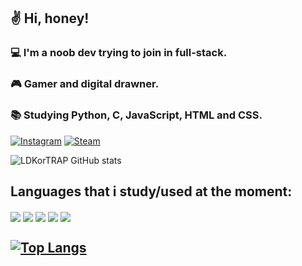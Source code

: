 ## ✌️ Hi, honey!
### 💻 I'm a noob dev trying to join in full-stack.
### 🎮 Gamer and digital drawner.
### 📚 Studying Python, C, JavaScript, HTML and CSS.

[![Instagram](https://img.shields.io/badge/Instagram-E4405F?style=for-the-badge&logo=instagram&logoColor=white)](https://www.instagram.com/rhide_italo/)
[![Steam](https://img.shields.io/badge/Steam-000000?style=for-the-badge&logo=steam&logoColor=white)](https://steamcommunity.com/profiles/76561198849398018/)

![LDKorTRAP GitHub stats](https://github-readme-stats.vercel.app/api?username=LDKorTRAP&show_icons=true&theme=tokyonight)

## Languages that i study/used at the moment:

<div>
  <img align="center" src="https://img.shields.io/badge/C-00599C?style=for-the-badge&logo=c&logoColor=white" />
  <img align="center" src="https://img.shields.io/badge/JavaScript-323330?style=for-the-badge&logo=javascript&logoColor=F7DF1E" />
  <img align="center" src="https://img.shields.io/badge/Python-3776AB?style=for-the-badge&logo=python&logoColor=white" />
  <img align="center" src="https://img.shields.io/badge/CSS-239120?&style=for-the-badge&logo=css3&logoColor=white" />
  <img align="center" src="https://img.shields.io/badge/HTML5-E34F26?style=for-the-badge&logo=html5&logoColor=white" />
</div>

## [![Top Langs](https://github-readme-stats.vercel.app/api/top-langs/?username=LDKorTRAP&layout=donut)](https://github.com/anuraghazra/github-readme-stats)
